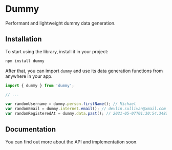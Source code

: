 # Dummy

Performant and lightweight dummy data generation.

## Installation

To start using the library, install it in your project:

```bash
npm install dummy
```

After that, you can import `dummy` and use its data generation functions from anywhere in your app.

```jsx
import { dummy } from 'dummy';

// ...

var randomUsername = dummy.person.firstName(); // Michael
var randomEmail = dummy.internet.email(); // devlin.sullivan@xmail.com
var randomRegisteredAt = dummy.data.past(); // 2021-05-07T01:30:54.348Z
```

## Documentation

You can find out more about the API and implementation soon.
